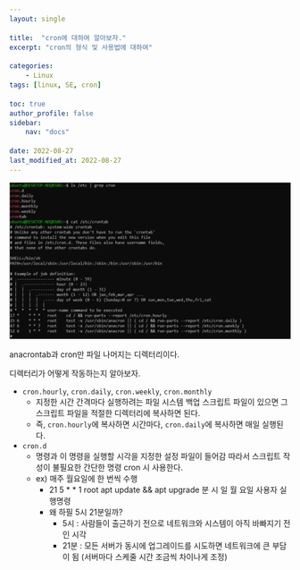 ```yaml
---
layout: single

title:  "cron에 대하여 알아보자."
excerpt: "cron의 형식 및 사용법에 대하여"

categories: 
    - Linux
tags: [linux, SE, cron]

toc: true
author_profile: false
sidebar:
    nav: "docs"

date: 2022-08-27
last_modified_at: 2022-08-27
---
```


![grep_cron](/assets/images/linux/system-management/cron/01.%20ls%20etc%20(pipe)%20grep%20cron%20%26%20cat%20etc-crontab.png)

anacrontab과 cron만 파일
나머지는 디렉터리이다.

디렉터리가 어떻게 작동하는지 알아보자.
- `cron.hourly`, `cron.daily`, `cron.weekly`, `cron.monthly`
  - 지정한 시간 간격마다 실행하려는 파일 시스템 백업 스크립트 파일이 있으면
    그 스크립트 파일을 적절한 디렉터리에 복사하면 된다.
  - 즉, `cron.hourly`에 복사하면 시간마다, `cron.daily`에 복사하면 매일 실행된다.
- `cron.d`
  - 명령과 이 명령을 실행할 시각을 지정한 설정 파일이 들어감
    따라서 스크립트 작성이 불필요한 간단한 명령 cron 시 사용한다.
  - ex) 매주 월요일에 한 번씩 수행
    - 21 5 * * 1  root apt update && apt upgrade
      분 시 일 월 요일 사용자 실행명령
    - 왜 하필 5시 21분일까?
      - 5시  : 사람들이 출근하기 전으로 네트워크와 시스템이 아직 바빠지기 전인 시각 
      - 21분 : 모든 서버가 동시에 업그레이드를 시도하면 네트워크에 큰 부담이 됨
        (서버마다 스케줄 시간 조금씩 차이나게 조정)
